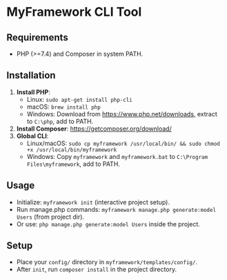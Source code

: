 # MyFramework CLI Tool

## Requirements
- PHP (>=7.4) and Composer in system PATH.

## Installation
1. **Install PHP**:
   - Linux: `sudo apt-get install php-cli`
   - macOS: `brew install php`
   - Windows: Download from https://www.php.net/downloads, extract to `C:\php`, add to PATH.
2. **Install Composer**: https://getcomposer.org/download/
3. **Global CLI**:
   - Linux/macOS: `sudo cp myframework /usr/local/bin/ && sudo chmod +x /usr/local/bin/myframework`
   - Windows: Copy `myframework` and `myframework.bat` to `C:\Program Files\myframework`, add to PATH.

## Usage
- Initialize: `myframework init` (interactive project setup).
- Run manage.php commands: `myframework manage.php generate:model Users` (from project dir).
- Or use: `php manage.php generate:model Users` inside the project.

## Setup
- Place your `config/` directory in `myframework/templates/config/`.
- After `init`, run `composer install` in the project directory.